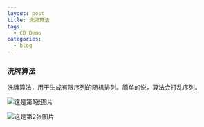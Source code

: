 ```yaml
---
layout: post
title: 洗牌算法
tags:
  - CD Demo
categories:
  - blog
---
```

### 洗牌算法 
洗牌算法，用于生成有限序列的随机排列。简单的说，算法会打乱序列。
 
![这是第1张图片](jekyll_cddocs/_posts/images/LSEditDist01.png)

![这是第2张图片](jekyll_cddocs/_posts/Classical/images/LSEditDist-Input1.png)
